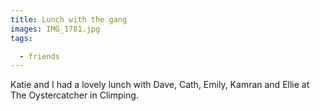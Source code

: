 ```yaml
---
title: Lunch with the gang
images: IMG_1781.jpg
tags:

  - friends
---
```

Katie and I had a lovely lunch with Dave, Cath, Emily, Kamran and Ellie at The Oystercatcher in Climping.
